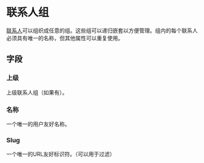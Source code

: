 # 联系人组

[联系人](./contact.md)可以组织成任意的组。这些组可以递归嵌套以方便管理。组内的每个联系人必须具有唯一的名称，但其他属性可以重复使用。

## 字段

### 上级

上级联系人组（如果有）。

### 名称

一个唯一的用户友好名称。

### Slug

一个唯一的URL友好标识符。（可以用于过滤）